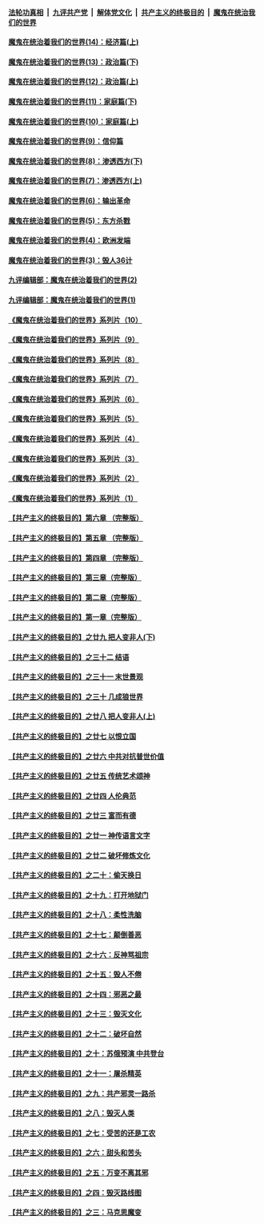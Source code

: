 

####  [法轮功真相](../../../../basic/blob/master/README.md?t=10060402) &nbsp;|&nbsp; [九评共产党](../../../../9ping.md/blob/master/README.md?t=10060402) &nbsp;|&nbsp; [解体党文化](../../../../jtdwh.md/blob/master/README.md?t=10060402)  &nbsp;|&nbsp; [共产主义的终极目的](../../../../gczydzjmd.md/blob/master/README.md?t=10060402) &nbsp;|&nbsp; [魔鬼在统治我们的世界](../../../../mgztzwmdsj.md/blob/master/README.md?t=10060402) 

#### [魔鬼在统治着我们的世界(14)：经济篇(上)](../pages/nsc422/n10457370.md?t=10060402) 

#### [魔鬼在统治着我们的世界(13)：政治篇(下)](../pages/nsc422/n10448270.md?t=10060402) 

#### [魔鬼在统治着我们的世界(12)：政治篇(上)](../pages/nsc422/n10444576.md?t=10060402) 

#### [魔鬼在统治着我们的世界(11)：家庭篇(下)](../pages/nsc422/n10440961.md?t=10060402) 

#### [魔鬼在统治着我们的世界(10)：家庭篇(上)](../pages/nsc422/n10435448.md?t=10060402) 

#### [魔鬼在统治着我们的世界(9)：信仰篇](../pages/nsc422/n10432159.md?t=10060402) 

#### [魔鬼在统治着我们的世界(8)：渗透西方(下)](../pages/nsc422/n10429603.md?t=10060402) 

#### [魔鬼在统治着我们的世界(7)：渗透西方(上)](../pages/nsc422/n10426013.md?t=10060402) 

#### [魔鬼在统治着我们的世界(6)：输出革命](../pages/nsc422/n10421536.md?t=10060402) 

#### [魔鬼在统治着我们的世界(5)：东方杀戮](../pages/nsc422/n10417707.md?t=10060402) 

#### [魔鬼在统治着我们的世界(4)：欧洲发端](../pages/nsc422/n10414890.md?t=10060402) 

#### [魔鬼在统治着我们的世界(3)：毁人36计](../pages/nsc422/n10411583.md?t=10060402) 

#### [九评编辑部：魔鬼在统治着我们的世界(2)](../pages/nsc422/n10410036.md?t=10060402) 

#### [九评编辑部：魔鬼在统治着我们的世界(1)](../pages/nsc422/n10406825.md?t=10060402) 

#### [《魔鬼在统治着我们的世界》系列片（10）](../pages/nsc422/n12292670.md?t=10060402) 

#### [《魔鬼在统治着我们的世界》系列片（9）](../pages/nsc422/n12290859.md?t=10060402) 

#### [《魔鬼在统治着我们的世界》系列片（8）](../pages/nsc422/n12287445.md?t=10060402) 

#### [《魔鬼在统治着我们的世界》系列片（7）](../pages/nsc422/n12283425.md?t=10060402) 

#### [《魔鬼在统治着我们的世界》系列片（6）](../pages/nsc422/n12282314.md?t=10060402) 

#### [《魔鬼在统治着我们的世界》系列片（5）](../pages/nsc422/n12281419.md?t=10060402) 

#### [《魔鬼在统治着我们的世界》系列片（4）](../pages/nsc422/n12274024.md?t=10060402) 

#### [《魔鬼在统治着我们的世界》系列片（3）](../pages/nsc422/n12271322.md?t=10060402) 

#### [《魔鬼在统治着我们的世界》系列片（2）](../pages/nsc422/n12269049.md?t=10060402) 

#### [《魔鬼在统治着我们的世界》系列片（1）](../pages/nsc422/n12267575.md?t=10060402) 

#### [【共产主义的终极目的】第六章 （完整版）](../pages/nsc422/n11428913.md?t=10060402) 

#### [【共产主义的终极目的】第五章 （完整版）](../pages/nsc422/n11428912.md?t=10060402) 

#### [【共产主义的终极目的】第四章 （完整版）](../pages/nsc422/n11428907.md?t=10060402) 

#### [【共产主义的终极目的】第三章（完整版）](../pages/nsc422/n11428848.md?t=10060402) 

#### [【共产主义的终极目的】第二章（完整版）](../pages/nsc422/n11428831.md?t=10060402) 

#### [【共产主义的终极目的】第一章（完整版）](../pages/nsc422/n11417651.md?t=10060402) 

#### [【共产主义的终极目的】之廿九 把人变非人(下)](../pages/nsc422/n11344140.md?t=10060402) 

#### [【共产主义的终极目的】之三十二 结语](../pages/nsc422/n11360535.md?t=10060402) 

#### [【共产主义的终极目的】之三十一 末世景观](../pages/nsc422/n11351129.md?t=10060402) 

#### [【共产主义的终极目的】之三十 几成狼世界](../pages/nsc422/n11348280.md?t=10060402) 

#### [【共产主义的终极目的】之廿八 把人变非人(上)](../pages/nsc422/n11340492.md?t=10060402) 

#### [【共产主义的终极目的】之廿七 以恨立国](../pages/nsc422/n11336944.md?t=10060402) 

#### [【共产主义的终极目的】之廿六 中共对抗普世价值](../pages/nsc422/n11324785.md?t=10060402) 

#### [【共产主义的终极目的】之廿五 传统艺术颂神](../pages/nsc422/n11296396.md?t=10060402) 

#### [【共产主义的终极目的】之廿四 人伦典范](../pages/nsc422/n11296397.md?t=10060402) 

#### [【共产主义的终极目的】之廿三 富而有德](../pages/nsc422/n11283598.md?t=10060402) 

#### [【共产主义的终极目的】之廿一 神传语言文字](../pages/nsc422/n11263265.md?t=10060402) 

#### [【共产主义的终极目的】之廿二 破坏修炼文化](../pages/nsc422/n11245728.md?t=10060402) 

#### [【共产主义的终极目的】之二十：偷天换日](../pages/nsc422/n11238846.md?t=10060402) 

#### [【共产主义的终极目的】之十九：打开地狱门](../pages/nsc422/n11206376.md?t=10060402) 

#### [【共产主义的终极目的】之十八：柔性洗脑](../pages/nsc422/n11199994.md?t=10060402) 

#### [【共产主义的终极目的】之十七：颠倒善恶](../pages/nsc422/n11179782.md?t=10060402) 

#### [【共产主义的终极目的】之十六：反神骂祖宗](../pages/nsc422/n11166798.md?t=10060402) 

#### [【共产主义的终极目的】之十五：毁人不倦](../pages/nsc422/n11166792.md?t=10060402) 

#### [【共产主义的终极目的】之十四：邪恶之最](../pages/nsc422/n11150249.md?t=10060402) 

#### [【共产主义的终极目的】之十三：毁灭文化](../pages/nsc422/n11135227.md?t=10060402) 

#### [【共产主义的终极目的】之十二：破坏自然](../pages/nsc422/n11135214.md?t=10060402) 

#### [【共产主义的终极目的】之十：苏俄预演 中共登台](../pages/nsc422/n11118424.md?t=10060402) 

#### [【共产主义的终极目的】之十一：屠杀精英](../pages/nsc422/n11118442.md?t=10060402) 

#### [【共产主义的终极目的】之九：共产邪灵一路杀](../pages/nsc422/n11114139.md?t=10060402) 

#### [【共产主义的终极目的】之八：毁灭人类](../pages/nsc422/n11108503.md?t=10060402) 

#### [【共产主义的终极目的】之七：受苦的还是工农](../pages/nsc422/n11101809.md?t=10060402) 

#### [【共产主义的终极目的】之六：甜头和苦头](../pages/nsc422/n11096971.md?t=10060402) 

#### [【共产主义的终极目的】之五：万变不离其邪](../pages/nsc422/n11091285.md?t=10060402) 

#### [【共产主义的终极目的】之四：毁灭路线图](../pages/nsc422/n11086284.md?t=10060402) 

#### [【共产主义的终极目的】之三：马克思魔变](../pages/nsc422/n11061941.md?t=10060402) 

